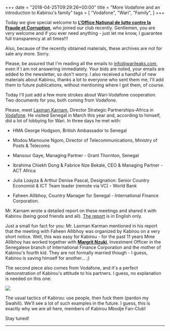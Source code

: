 +++
date = "2018-04-25T09:29:26+00:00"
title = "More Vodafone and an introduction to Kabirou's family"
tags = [
    "Vodafone",
    "Wari",
    "Family",
]
+++

Today we give special welcome to [**L’Office National de lutte contre la Fraude et Corruption**](http://ofnac.sn/), who joined our club recently. Gentlemen, you are very welcome and if you ever need anything - just let me know, I guarantee full transparency at all times!!!

<!--more-->

Also, because of the recently obtained materials, these archives are not for sale any more. Sorry.

Please, be assured that I'm reading all the emails to info@warileaks.com, even if I am not answering immediately. Your bids are noted, your emails are added to the newsletter, so don't worry. I also received a handful of new materials about Kabirou, thanks a lot to everyone who sent them me, I'll add them to future publications, without mentioning where I got them, of course.

Today I'll just add a few more strokes about Wari-Vodafone cooperation. Two documents for you, both coming from Vodafone.

Please, meet [Laxman Karnam](mailto:laxman.karnam@vodafone.com), Director Strategic Partnerships-Africa in [Vodafone](https://www.vodafone.com/). He visited Senegal in March this year and, according to himself, did a lot of lobbying for Wari. In three days he met with:

- HMA George Hodgson, British Ambassador to Senegal

- Modou Mamoune Ngom, Director of Telecommunications, Ministry of Posts & Telecoms

- Mansour Gaye, Managing Partner - Grant Thornton, Senegal

- Ibrahima Chiekh Dong & Fabrice Nze Bekale, CEO & Managing Partner - ACT Africa

- Julia Loayza & Arthur Denise Pascal, Designation: Senior Country Economist & ICT Team leader (remote via VC) - World Bank

- Faheen Allibhoy, Country Manager for Senegal - International Finance Corporation.

Mr. Karnam wrote a detailed report on these meetings and shared it with Kabirou (being good friends and all). [The report](https://res.cloudinary.com/vincentstradic/image/upload/v1524484343/postseven/Senegal_Visit_-_notes_March_2018_ver_1.0.pdf) is in English only.

Just a small fun fact for you: Mr. Laxman Karman mentioned in his report that the meeting with Faheen Allibhoy was organized by Kabirou on a very short notice. Well, this was easy for Kabirou - for the past 11 years Mme Allibhoy has worked together with [**Margrit Nzuki**](mailto:mnzuki@ifc.org), Investment Officer in the Senegalese branch of International Finance Corporation and the mother of Kabirou's fourth kid. They are not formally married though - I guess, Kabirou is saving himself for another... ;)

The second piece also comes from Vodafone, and it's a perfect demonstration of Kabirou's attitude to his partners. I guess, no explanation is needed on this one:

<div class="container" style="width:auto">
  <a target="blank" href="https://res.cloudinary.com/vincentstradic/image/upload/v1524484275/postseven/seven_pic_1.jpg">
    <img src="https://res.cloudinary.com/vincentstradic/image/upload/v1524484275/postseven/seven_pic_1.jpg" style="max-width:100%">
  </a>
</div>
<p>
 The usual tactics of Kabirou: use people, then fuck them (pardon my Swahili). We'll see a lot of such examples in the future. I guess, this is exactly why we are all here, members of Kabirou Mbodje Fan-Club!</p>

Stay tuned!

<hr>
